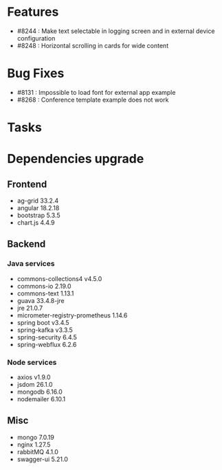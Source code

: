 
# Features

- #8244 : Make text selectable in logging screen and in external device configuration
- #8248 : Horizontal scrolling in cards for wide content


# Bug Fixes

- #8131 : Impossible to load font for external app example
- #8268 : Conference template example does not work


# Tasks


# Dependencies upgrade

## Frontend

- ag-grid 33.2.4
- angular 18.2.18
- bootstrap 5.3.5
- chart.js 4.4.9
  
## Backend 

### Java services 

- commons-collections4 v4.5.0
- commons-io 2.19.0
- commons-text 1.13.1 
- guava 33.4.8-jre
- jre 21.0.7
- micrometer-registry-prometheus 1.14.6
- spring boot v3.4.5
- spring-kafka v3.3.5
- spring-security 6.4.5
- spring-webflux 6.2.6

### Node services

- axios v1.9.0
- jsdom 26.1.0
- mongodb 6.16.0
- nodemailer 6.10.1

## Misc

- mongo 7.0.19
- nginx 1.27.5
- rabbitMQ 4.1.0
- swagger-ui 5.21.0







